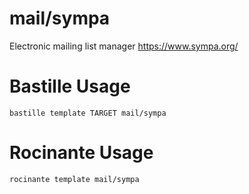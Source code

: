 # mail/sympa
Electronic mailing list manager
https://www.sympa.org/

# Bastille Usage
```shell
bastille template TARGET mail/sympa
```

# Rocinante Usage
```shell
rocinante template mail/sympa
```
